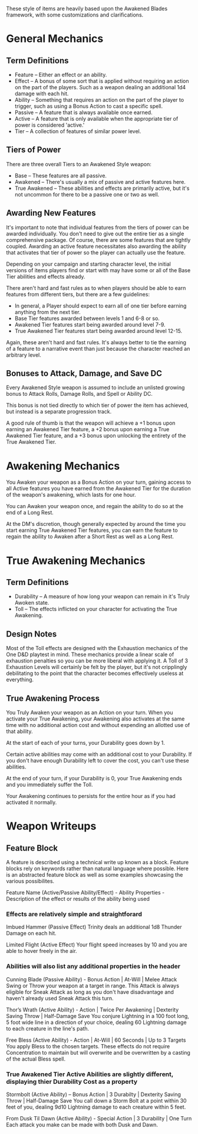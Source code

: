 ﻿These style of items are heavily based upon the Awakened Blades framework, with some customizations and clarifications.
# General Mechanics
## Term Definitions
* Feature – Either an effect or an ability.
* Effect – A bonus of some sort that is applied without requiring an action on the part of the players. Such as a weapon dealing an additional 1d4 damage with each hit.
* Ability – Something that requires an action on the part of the player to trigger, such as using a Bonus Action to cast a specific spell.
* Passive – A feature that is always available once earned.
* Active – A feature that is only available when the appropriate tier of power is considered 'active.'
* Tier – A collection of features of similar power level.

## Tiers of Power
There are three overall Tiers to an Awakened Style weapon:
* Base – These features are all passive.
* Awakened – There's usually a mix of passive and active features here.
* True Awakened – These abilities and effects are primarily active, but it's not uncommon for there to be a passive one or two as well.

## Awarding New Features
It's important to note that individual features from the tiers of power can be awarded individually. You don't need to give out the entire tier as a single comprehensive package. Of course, there are some features that are tightly coupled. Awarding an active feature necessitates also awarding the ability that activates that tier of power so the player can actually use the feature.

Depending on your campaign and starting character level, the initial versions of items players find or start with may have some or all of the Base Tier abilities and effects already.

There aren't hard and fast rules as to when players should be able to earn features from different tiers, but there are a few guidelines:
* In general, a Player should expect to earn all of one tier before earning anything from the next tier.
* Base Tier features awarded between levels 1 and 6-8 or so.
* Awakened Tier features start being awarded around level 7-9.
* True Awakened Tier features start being awarded around level 12-15.

Again, these aren't hard and fast rules. It's always better to tie the earning of a feature to a narrative event than just because the character reached an arbitrary level.

## Bonuses to Attack, Damage, and Save DC
Every Awakened Style weapon is assumed to include an unlisted growing bonus to Attack Rolls, Damage Rolls, and Spell or Ability DC.

This bonus is not tied directly to which tier of power the item has achieved, but instead is a separate progression track.

A good rule of thumb is that the weapon will achieve a +1 bonus upon earning an Awakened Tier feature, a +2 bonus upon earning a True Awakened Tier feature, and a +3 bonus upon unlocking the entirety of the True Awakened Tier.

# Awakening Mechanics
You Awaken your weapon as a Bonus Action on your turn, gaining access to all Active features you have earned from the Awakened Tier for the duration of the weapon's awakening, which lasts for one hour.

You can Awaken your weapon once, and regain the ability to do so at the end of a Long Rest.

At the DM's discretion, though generally expected by around the time you start earning True Awakened Tier features, you can earn the feature to regain the ability to Awaken after a Short Rest as well as a Long Rest.

# True Awakening Mechanics
## Term Definitions
* Durability – A measure of how long your weapon can remain in it's Truly Awoken state.
* Toll – The effects inflicted on your character for activating the True Awakening.

## Design Notes
Most of the Toll effects are designed with the Exhaustion mechanics of the One D&D playtest in mind. These mechanics provide a linear scale of exhaustion penalties so you can be more liberal with applying it. A Toll of 3 Exhaustion Levels will certainly be felt by the player, but it's not cripplingly debilitating to the point that the character becomes effectively useless at everything.

## True Awakening Process
You Truly Awaken your weapon as an Action on your turn. When you activate your True Awakening, your Awakening also activates at the same time with no additional action cost and without expending an allotted use of that ability.

At the start of each of your turns, your Durability goes down by 1.

Certain active abilities may come with an additional cost to your Durability. If you don't have enough Durability left to cover the cost, you can't use these abilities.

At the end of your turn, if your Durability is 0, your True Awakening ends and you immediately suffer the Toll.

Your Awakening continues to persists for the entire hour as if you had activated it normally.

# Weapon Writeups
## Feature Block
A feature is described using a technical write up known as a block. Feature blocks rely on keywords rather than natural language where possible. Here is an abstracted feature block as well as some examples showcasing the various possibilites.

Feature Name (Active/Passive Ability/Effect) - Ability Properties
	-Description of the effect or results of the ability being used

### Effects are relatively simple and straightforard

Imbued Hammer (Passive Effect)
	Trinity deals an additional 1d8 Thunder Damage on each hit.

Limited Flight (Active Effect)
	Your flight speed increases by 10 and you are able to hover freely in the air.

### Abilities will also list any additional properties in the header

Cunning Blade (Passive Ability) - Bonus Action | At-Will | Melee Attack
	Swing or Throw your weapon at a target in range. This Attack is always eligible for Sneak Attack as long as you don't have disadvantage and haven't already used Sneak Attack this turn.
 
Thor’s Wrath (Active Ability) - Action | Twice Per Awakening | Dexterity Saving Throw | Half-Damage Save
	You conjure Lightning in a 100 foot long, 5 foot wide line in a direction of your choice, dealing 60 Lightning damage to each creature in the line's path.

Free Bless (Active Ability) - Action | At-Will | 60 Seconds | Up to 3 Targets
	You apply Bless to the chosen targets. These effects do not require Concentration to maintain but will overwrite and be overwritten by a casting of the actual Bless spell.

### True Awakened Tier Active Abilities are slightly different, displaying thier Durability Cost as a property

Stormbolt (Active Ability) – Bonus Action | 3 Durabilty | Dexterity Saving Throw | Half-Damage Save
	You call down a Storm Bolt at a point within 30 feet of you, dealing 9d10 Lightning damage to each creature within 5 feet.

From Dusk Til Dawn (Active Ability) - Special Action | 3 Durability | One Turn
	Each attack you make can be made with both Dusk and Dawn.
